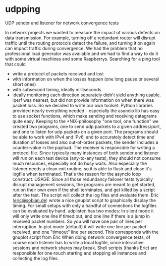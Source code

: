 # udpping
UDP sender and listener for network convergence tests

In network projects we wanted to measure the impact of various defects on data transmission. For example, turning off a redundant router will disrupt traffic until the routing protocols detect the failure, and turning it on again can impact traffic during convergence.
We had the problem that no professional load generator was available and we had to find a way to do it with some virtual machines and some Raspberrys. 
Searching for a ping tool that could 
- write a protocol of packets received and lost
- with information on when the losses happen (one long pause or several short ones)
- with subsecond timing, ideally milliseconds
- ideally monitoring each direction separately
didn't yield anything usable. 
iperf was nearest, but did not provide information on when there was packet loss.
So we decided to write our own toolset.
Python libraries provided nearly everything needed - especially the asyncio lib has easy to use socket functions, which make sending and receiving datagrams quite easy.
Keeping to the *NIX-philosophy "one tool, one function" we created two programs, one to send udp packets to a given address/port, and one to listen for udp packets on a given port. The programs should be able to work with IPv4 and IPv6, and to accurately detect time and duration of losses and also out-of-order packets, the sender includes a counter-value in the payload.
The receiver is responsible for writing a protocol file.
Since typically many instances of both sender and listener will run on each test device (any-to-any tests), they should not consume much resources, especially not do busy waits. Also especially the listener needs a clean exit routine, so it is able to flush and close it's logfile when terminated. That's the reason for the asyncio loop construct.
USAGE:
Since all those redundancy failover tests typically disrupt management sessions, the programs are meant to get started, run on their own even if the shell terminates, and get killed by a script after the test. The script will collect the log files and evaluate them.
Eric (eric@sobian.de) wrote a nice gnuplot script to graphically display the timing.
For small setups with only a handful of connections the logfiles can be evaluated by hand.
udplisten has two modes:
In silent mode it will only write one line if timed out, and one line if there is a jump in received packet numbers. So you will have one pair of lines per interruption.
In plot mode (default) it will write one line per packet received, and one "timeout" line per second. This corresponds with the gnuplot script from Eric
When doing network convergence tests, of course each listener has to write a local logfile, since interactive sessions and network shares may break. Shell scripts (thanks Eric) are responsible for one-touch starting and stopping all instances and collecting the log files.


